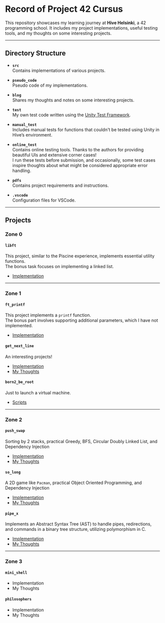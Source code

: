 # Record of Project 42 Cursus

This repository showcases my learning journey at **Hive Helsinki**, a 42 programming school. It includes my project implementations, useful testing tools, and my thoughts on some interesting projects.

---

## Directory Structure

- **`src`**  
  Contains implementations of various projects.

- **`pseudo_code`**  
  Pseudo code of my implementations.

- **`blog`**  
  Shares my thoughts and notes on some interesting projects.

- **`test`**  
  My own test code written using the [Unity Test Framework](https://github.com/ThrowTheSwitch/Unity).

- **`manual_test`**  
  Includes manual tests for functions that couldn't be tested using Unity in Hive’s environment.

- **`online_test`**  
  Contains online testing tools. Thanks to the authors for providing beautiful UIs and extensive corner cases!  
  I run these tests before submission, and occasionally, some test cases inspire thoughts about what might be considered appropriate error handling.

- **`pdfs`**  
  Contains project requirements and instructions.

- **`.vscode`**  
  Configuration files for VSCode.

---

## Projects

### **Zone 0**

#### **`libft`**  
This project, similar to the Piscine experience, implements essential utility functions.  
The bonus task focuses on implementing a linked list.  
- [Implementation](https://github.com/danielxfeng/42cursus/tree/main/src/libft)

---

### **Zone 1**

#### **`ft_printf`**  
This project implements a `printf` function.  
The bonus part involves supporting additional parameters, which I have not implemented.  
- [Implementation](https://github.com/danielxfeng/42cursus/tree/main/src/ft_printf)

#### **`get_next_line`**  
An interesting projects!  
- [Implementation](https://github.com/danielxfeng/42cursus/tree/main/src/get_next_line)  
- [My Thoughts](https://github.com/danielxfeng/42cursus/tree/main/blog/get_next_line.md)

#### **`born2_be_root`**
Just to launch a virtual machine.
- [Scripts](https://github.com/danielxfeng/42cursus/tree/main/src/born2_be_root)  

---

### **Zone 2**

#### **`push_swap`**
Sorting by 2 stacks, practical Greedy, BFS, Circular Doubly Linked List, and Dependency Injection
- [Implementation](https://github.com/danielxfeng/42cursus/tree/main/src/push_swap)  
- [My Thoughts](https://github.com/danielxfeng/42cursus/tree/main/blog/push_swap.md)

#### **`so_long`**
A 2D game like `Pacman`, practical Object Oriented Programming, and Dependency Injection
- [Implementation](https://github.com/danielxfeng/42cursus/tree/main/src/so_long)  
- [My Thoughts](https://github.com/danielxfeng/42cursus/tree/main/blog/so_long.md)

#### **`pipe_x`**
Implements an Abstract Syntax Tree (AST) to handle pipes, redirections, and commands in a binary tree structure, utilizing polymorphism in C.
- [Implementation](https://github.com/danielxfeng/42cursus/tree/main/src/pipe_x) 
- [My Thoughts](https://github.com/danielxfeng/42cursus/tree/main/blog/pipex.md)

---

### **Zone 3**

#### **`mini_shell`**

- Implementation
- My Thoughts

#### **`philosophers`**

- Implementation
- My Thoughts
